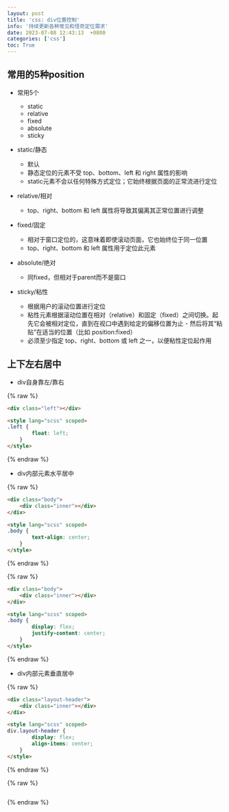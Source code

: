 ```yaml
---
layout: post
title: 'css: div位置控制'
info: '持续更新各种常见和怪奇定位需求'
date: 2023-07-08 12:43:13  +0800
categories: ['css']
toc: True
---
```


## 常用的5种position


- 常用5个
  - static
  - relative
  - fixed
  - absolute
  - sticky

- static/静态
  - 默认
  - 静态定位的元素不受 top、bottom、left 和 right 属性的影响
  - static元素不会以任何特殊方式定位；它始终根据页面的正常流进行定位


- relative/相对
  - top、right、bottom 和 left 属性将导致其偏离其正常位置进行调整


- fixed/固定
  - 相对于窗口定位的，这意味着即使滚动页面，它也始终位于同一位置
  - top、right、bottom 和 left 属性用于定位此元素

- absolute/绝对
  - 同fixed，但相对于parent而不是窗口


- sticky/粘性
  - 根据用户的滚动位置进行定位
  - 粘性元素根据滚动位置在相对（relative）和固定（fixed）之间切换。起先它会被相对定位，直到在视口中遇到给定的偏移位置为止 - 然后将其“粘贴”在适当的位置（比如 position:fixed）
  - 必须至少指定 top、right、bottom 或 left 之一，以便粘性定位起作用



## 上下左右居中

- div自身靠左/靠右

{% raw %}
```html
<div class="left"></div>

<style lang="scss" scoped>
.left {
        float: left;
    }
</style>
```
{% endraw %}

- div内部元素水平居中

{% raw %}
```html
<div class="body">
    <div class="inner"></div>
</div>

<style lang="scss" scoped>
.body {
        text-align: center;
    }
</style>
```
{% endraw %}

{% raw %}
```html
<div class="body">
    <div class="inner"></div>
</div>

<style lang="scss" scoped>
.body {
        display: flex;
        justify-content: center;
    }
</style>
```
{% endraw %}

- div内部元素垂直居中

{% raw %}
```html
<div class="layout-header">
    <div class="inner"></div>
</div>

<style lang="scss" scoped>
div.layout-header {
        display: flex;
        align-items: center;
    }
</style>
```
{% endraw %}





<!-- ![引入图片]({{site.url}}/image/css/2023-07-08-div_pos/image_1.jpg) -->

{% raw %}
```html
```
{% endraw %}
